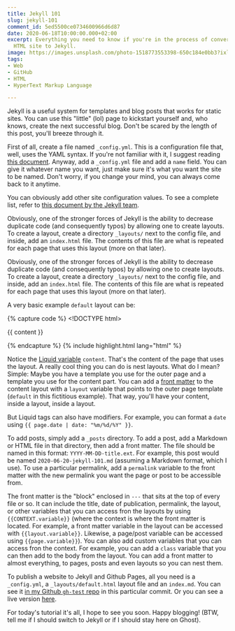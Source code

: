 ```yaml
---
title: Jekyll 101
slug: jekyll-101
comment_id: 5ed5500ce0734600966d6d87
date: 2020-06-18T10:00:00.000+02:00
excerpt: Everything you need to know if you're in the process of converting your static
  HTML site to Jekyll.
image: https://images.unsplash.com/photo-1518773553398-650c184e0bb3?ixlib=rb-1.2.1&q=80&fm=jpg&crop=entropy&cs=tinysrgb&w=2000&fit=max&ixid=eyJhcHBfaWQiOjExNzczfQ
tags:
- Web
- GitHub
- HTML
- HyperText Markup Language

---
```

Jekyll is a useful system for templates and blog posts that works for static sites. You can use this "little" (lol) page to kickstart yourself and, who knows, create the next successful blog. Don't be scared by the length of this post, you'll breeze through it.

First of all, create a file named `_config.yml`. This is a configuration file that, well, uses the YAML syntax. If you're not familiar with it, I suggest reading [this document](https://docs.ansible.com/ansible/latest/reference_appendices/YAMLSyntax.html). Anyway, add a `_config.yml` file and add a `name` field. You can give it whatever name you want, just make sure it's what you want the site to be named. Don't worry, if you change your mind, you can always come back to it anytime.

You can obviously add other site configuration values. To see a complete list, refer to [this document by the Jekyll team](https://jekyllrb.com/docs/variables/).

Obviously, one of the stronger forces of Jekyll is the ability to decrease duplicate code (and consequently typos) by allowing one to create layouts. To create a layout, create a directory `_layouts/` next to the config file, and inside, add an `index.html` file. The contents of this file are what is repeated for each page that uses this layout (more on that later).

Obviously, one of the stronger forces of Jekyll is the ability to decrease duplicate code (and consequently typos) by allowing one to create layouts. To create a layout, create a directory `_layouts/` next to the config file, and inside, add an `index.html` file. The contents of this file are what is repeated for each page that uses this layout (more on that later).

A very basic example `default` layout can be:

{% capture code %} &lt;\!DOCTYPE html&gt;

<title></title>

{{ content }}

{% endcapture %} {% include highlight.html lang="html" %}

Notice the [Liquid variable](https://jekyllrb.com/docs/liquid/) `content`. That's the content of the page that uses the layout. A really cool thing you can do is nest layouts. What do I mean? Simple: Maybe you have a template you use for the outer page and a template you use for the content part. You can add a [front matter](#front-matter) to the content layout with a `layout` variable that points to the outer page template (`default` in this fictitious example). That way, you'll have your content, inside a layout, inside a layout.

But Liquid tags can also have modifiers. For example, you can format a `date` using `{{ page.date | date: "%m/%d/%Y" }}`.

To add posts, simply add a `_posts` directory. To add a post, add a Markdown or HTML file in that directory, then add a front matter. The file should be named in this format: `YYYY-MM-DD-title.ext`. For example, this post would be named `2020-06-20-jekyll-101.md` (assuming a Markdown format, which I use). To use a particular permalink, add a `permalink` variable to the front matter with the new permalink you want the page or post to be accessible from.

The front matter is the "block" enclosed in `---` that sits at the top of every file or so. It can include the title, date of publication, permalink, the layout, or other variables that you can access fron the layouts by using `{{CONTEXT.variable}}` (where the context is where the front matter is located. For example, a front matter variable in the layout can be accessed with `{{layout.variable}}`. Likewise, a page/post variable can be accessed using `{{page.variable}}`). You can also add custom variables that you can access fron the context. For example, you can add a `class` variable that you can then add to the body from the layout. You can add a front matter to almost everything, to pages, posts and even layouts so you can nest them.

To publish a website to Jekyll and Github Pages, all you need is a `_config.yml`, a `_layouts/default.html` layout file and an `index.md`. You can see it [in my Github `gh-test` repo](https://github.com/Samplasion/gh-test/tree/d5799b3626feee0ab789f1cca0f1ecb63c9cb80e) in this particular commit. Or you can see a live version [here](https://samplasion.github.io/gh-test).

For today's tutorial it's all, I hope to see you soon. Happy blogging\! (BTW, tell me if I should switch to Jekyll or if I should stay here on Ghost).